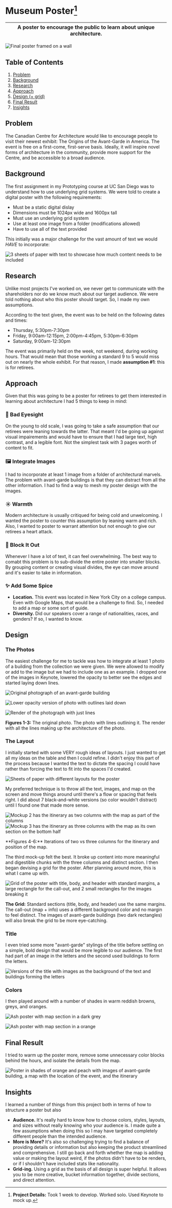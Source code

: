 # Museum Poster[^1]
| A poster to encourage the public to learn about unique architecture. |
| --- |

![Final poster framed on a wall](public/museum/museum-wall.png)

## Table of Contents
1. [Problem](#problem)
2. [Background](#background)
3. [Research](#research)
4. [Approach](#approach)
5. [Design (+ grid)](#design)
6. [Final Result](#final-result)
7. [Insights](#insights)

## Problem
The Canadian Centre for Architecture would like to encourage people to visit their newest exhibit: The Origins of the Avant-Garde in America. The event is free on a first-come, first-serve basis. Ideally, it will inspire novel forms of architecture in the community, provide more support for the Centre, and be accessible to a broad audience.

## Background
The first assignment in my Prototyping course at UC San Diego was to understand how to use underlying grid systems. We were told to create a digital poster with the following requirements:

- Must be a static digital dislay
- Dimensions must be 1024px wide and 1600px tall
- Must use an underlying grid system
- Use at least one image from a folder (modifications allowed)
- Have to use all of the text provided


This initially was a major challenge for the vast amount of text we would _HAVE_ to incorporate:

![3 sheets of paper with text to showcase how much content needs to be included](/public/museum/content-req.png)

## Research
Unlike most projects I've worked on, we never get to communicate with the shareholders nor do we know much about our target audience. We were told nothing about who this poster should target. So, I made my own assumptions.

According to the text given, the event was to be held on the following dates and times:

- Thursday, 5:30pm-7:30pm
- Friday, 9:00am-12:15pm, 2:00pm-4:45pm, 5:30pm-6:30pm
- Saturday, 9:00am-12:30pm

The event was primarily held on the week, not weekend, during working hours. That would mean that those working a standard 9 to 5 would miss out on nearly the whole exhibit. For that reason, I made **assumption #1**: this is for retirees.

## Approach
Given that this was going to be a poster for retirees to get them interested in learning about architecture I had 5 things to keep in mind:

### 👀 Bad Eyesight
On the young to old scale, I was going to take a safe assumption that our retirees were leaning towards the latter. That meant I'd be going up against visual impairements and would have to ensure that I had large text, high contrast, and a legible font. Not the simplest task with 3 pages worth of content to fit.

### 🖼️ Integrate Images
I had to incorporate at least 1 image from a folder of architectural marvels. The problem with avant-garde buildings is that they can distract from all the other information. I had to find a way to mesh my poster design with the images.

### ☀️ Warmth
Modern architecture is usually critiqued for being cold and unwelcoming. I wanted the poster to counter this assumption by leaning warm and rich. Also, I wanted to poster to warrant attention but not enough to give our retirees a heart attack.

### 📏 Block It Out
Whenever I have a lot of text, it can feel overwhelming. The best way to comabt this problem is to sub-divide the entire poster into smaller blocks. By grouping content or creating visual divides, the eye can move around and it's easier to take in information.

### ✨ Add Some Spice
- **Location.** This event was located in New York City on a college campus. Even with Google Maps, that would be a challenge to find. So, I needed to add a map or some sort of guide.
- **Diversity.** Did our speakers cover a range of nationalities, races, and genders? If so, I wanted to know.

## Design
### The Photos
The easiest challenge for me to tackle was how to integrate at least 1 photo of a building from the collection we were given. We were allowed to modify or add to the image but we had to include one as an example. I dropped one of the images in Keynote, lowered the opacity to better see the edges and started laying down lines.

![Original photograph of an avant-garde building](/public/museum/HouseOriginal.png)

![Lower opacity version of photo with outlines laid down](/public/museum/HouseLines.png)

![Render of the photograph with just lines](/public/museum/HouseRender.png)

**Figures 1-3:** The original photo. The photo with lines outlining it. The render with all the lines making up the architecture of the photo.

### The Layout
I initially started with some VERY rough ideas of layouts. I just wanted to get all my ideas on the table and then I could refine. I didn't enjoy this part of the process because I wanted the text to dictate the spacing I could have rather than forcing the text to fit into the spaces I'd created.

![Sheets of paper with different layouts for the poster](/public/museum/RoughMockups.png)

My preferred technique is to throw all the text, images, and map on the screen and move things around until there's a flow or spacing that feels right. I did about 7 black-and-white versions (so color wouldn't distract) until I found one that made more sense.

<p id="black-white-mockup-section>
  <img src="/public/museum/BWMockup1.png" alt="Mockup 1 has the itinerary as two columns in the center and the map centered at the bottom">
  <img src="/public/museum/BWMockup2.png" alt="Mockup 2 has the itinerary as two columns with the map as part of the columns">
  <img src="/public/museum/BWMockup3.png" alt="Mockup 3 has the itinerary as three columns with the map as its own section on the bottom half">
</p>
**Figures 4-6:** Iterations of two vs three columns for the itinerary and position of the map.

The third mock-up felt the best. It broke up content into more meaningful and digestible chunks with the three columns and distinct section. I then began devising a grid for the poster. After planning around more, this is what I came up with.

![Grid of the poster with title, body, and header with standard margins, a large rectangle for the call-out, and 2 small rectangles for the images breaking it](/public/museum/poster-grid.png)

**The Grid:** Standard sections (title, body, and header) use the same margins. The call-out (map + info) uses a different background color and no margin to feel distinct. The images of avant-garde buildings (two dark rectangles) will also break the grid to be more eye-catching.

### Title
I even tried some more "avant-garde" stylings of the title before settling on a simple, bold design that would be more legible to our audience. The first had part of an image in the letters and the second used buildings to form the letters.

![Versions of the title with images as the background of the text and buildings forming the letters](/public/museum/TitleMockup.png)

### Colors
I then played around with a number of shades in warm reddish browns, greys, and oranges.

![Ash poster with map section in a dark grey](/public/museum/ColorMockup1.png)

![Ash poster with map section in a orange](/public/museum/ColorMockup2.png)

## Final Result
I tried to warm up the poster more, remove some unnecessary color blocks behind the hours, and isolate the details from the map.

![Poster in shades of orange and peach with images of avant-garde building, a map with the location of the event, and the itinerary](/public/museum/poster-official.png)

## Insights
I learned a number of things from this project both in terms of how to structure a poster but also

- **Audience.** It's really hard to know how to choose colors, styles, layouts, and sizes without really knowing who your audience is. I made quite a few assumptions when doing this so I may have targeted completely different people than the intended audience.
- **More is More?** It's also so challenging trying to find a balance of providing details or information but also keeping the product streamlined and comprehensive. I still go back and forth whether the map is adding value or making the layout weird, if the photos didn't have to be renders, or if I shouldn't have included stats like nationality.
- **Grid-ing.** Using a grid as the basis of all design is super helpful. It allows you to be more creative, bucket information together, divide sections, and direct attention.

[^1]: **Project Details:** Took 1 week to develop. Worked solo. Used Keynote to mock up.